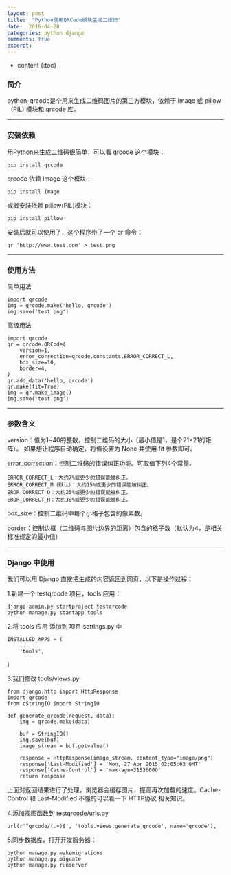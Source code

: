 ```yaml
---
layout: post
title:  "Python使用QRCode模块生成二维码"
date:  2016-04-28 
categories: python django
comments: true
excerpt:
---
```


* content
{:toc}

### 简介

python-qrcode是个用来生成二维码图片的第三方模块，依赖于 Image 或 pillow（PIL) 模块和 qrcode 库。

---

### 安装依赖

用Python来生成二维码很简单，可以看 qrcode 这个模块：

	pip install qrcode

qrcode 依赖 Image 这个模块：

	pip install Image

或者安装依赖 pillow(PIL)模块：

	pip install pillow

安装后就可以使用了，这个程序带了一个 qr 命令：

	qr 'http://www.test.com' > test.png

---

### 使用方法

简单用法

	import qrcode
	img = qrcode.make('hello, qrcode')
	img.save('test.png')

高级用法

	import qrcode
	qr = qrcode.QRCode(
	    version=1,
	    error_correction=qrcode.constants.ERROR_CORRECT_L,
	    box_size=10,
	    border=4,
	)
	qr.add_data('hello, qrcode')
	qr.make(fit=True)
	img = qr.make_image()
	img.save('test.png')

---

### 参数含义

version：值为1~40的整数，控制二维码的大小（最小值是1，是个21×21的矩阵）。 如果想让程序自动确定，将值设置为 None 并使用 fit 参数即可。

error_correction：控制二维码的错误纠正功能。可取值下列4个常量。  

	ERROR_CORRECT_L：大约7%或更少的错误能被纠正。  
	ERROR_CORRECT_M（默认）：大约15%或更少的错误能被纠正。  
	EROR_CORRECT_Q：大约25%或更少的错误能被纠正。  
	EROR_CORRECT_H：大约30%或更少的错误能被纠正。  

box_size：控制二维码中每个小格子包含的像素数。

border：控制边框（二维码与图片边界的距离）包含的格子数（默认为4，是相关标准规定的最小值）

---

### Django 中使用

我们可以用 Django 直接把生成的内容返回到网页，以下是操作过程：

1.新建一个 testqrcode 项目，tools 应用：

    django-admin.py startproject testqrcode
    python manage.py startapp tools

2.将 tools 应用 添加到 项目 settings.py 中

	INSTALLED_APPS = (
	    ...
	    'tools',
)


3.我们修改 tools/views.py

	from django.http import HttpResponse
	import qrcode
	from cStringIO import StringIO
    
	def generate_qrcode(request, data):
	    img = qrcode.make(data)
     
	    buf = StringIO()
	    img.save(buf)
	    image_stream = buf.getvalue()
	 
	    response = HttpResponse(image_stream, content_type="image/png")
	    response['Last-Modified'] = 'Mon, 27 Apr 2015 02:05:03 GMT'
	    response['Cache-Control'] = 'max-age=31536000'
	    return response

上面对返回结果进行了处理，浏览器会缓存图片，提高再次加载的速度。Cache-Control 和 Last-Modified 不懂的可以看一下 HTTP协议 相关知识。

4.添加视图函数到 testqrcode/urls.py

    url(r'^qrcode/(.+)$', 'tools.views.generate_qrcode', name='qrcode'),

5.同步数据库，打开开发服务器：

	python manage.py makemigrations
	python manage.py migrate
	python manage.py runserver
